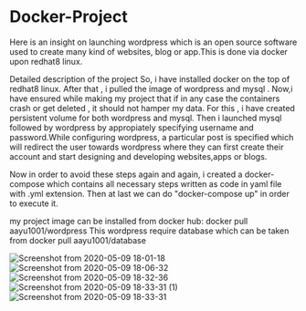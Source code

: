 # Docker-Project

Here is an insight on launching wordpress which is an open source software used to create many kind of websites, blog or app.This is done via docker upon redhat8 linux.

Detailed description of the project So, i have installed docker on the top of redhat8 linux. After that , i pulled the image of wordpress and mysql . Now,i have ensured while making my project that if in any case the containers crash or get deleted , it should not hamper my data. For this , i have created persistent volume for both wordpress and mysql. Then i launched mysql followed by wordpress by appropiately specifying username and password.While configuring wordpress, a particular post is specified which will redirect the user towards wordpress where they can first create their account and start designing and developing websites,apps or blogs.

Now in order to avoid these steps again and again, i created a docker-compose which contains all necessary steps written as code in yaml file with .yml extension. Then at last we can do "docker-compose up" in order to execute it.

my project image can be installed from docker hub:
docker pull aayu1001/wordpress
This wordpress require database which can be taken from 
docker pull aayu1001/database


![Screenshot from 2020-05-09 18-01-18](https://user-images.githubusercontent.com/65100683/81495174-f2ef3200-92cb-11ea-9287-e28265f2ab12.png)
![Screenshot from 2020-05-09 18-06-32](https://user-images.githubusercontent.com/65100683/81495259-bf60d780-92cc-11ea-8545-dbb8ce820b8f.png)
![Screenshot from 2020-05-09 18-32-36](https://user-images.githubusercontent.com/65100683/81495262-c556b880-92cc-11ea-9e2d-8f7c55f7c672.png)
![Screenshot from 2020-05-09 18-33-31 (1)](https://user-images.githubusercontent.com/65100683/81495346-575ec100-92cd-11ea-81be-245e5b161d02.png)
![Screenshot from 2020-05-09 18-33-31](https://user-images.githubusercontent.com/65100683/81495354-6776a080-92cd-11ea-9837-59ec77fa79e6.png)





